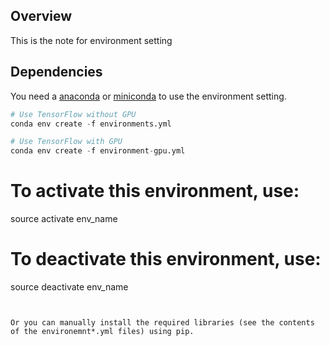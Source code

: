 ## Overview

This is the note for environment setting 

## Dependencies

You need a [anaconda](https://www.continuum.io/downloads) or [miniconda](https://conda.io/miniconda.html) to use the environment setting.

```python
# Use TensorFlow without GPU
conda env create -f environments.yml 

# Use TensorFlow with GPU
conda env create -f environment-gpu.yml
```

# To activate this environment, use:
source activate env_name

# To deactivate this environment, use:
source deactivate env_name
```


Or you can manually install the required libraries (see the contents of the environemnt*.yml files) using pip.


